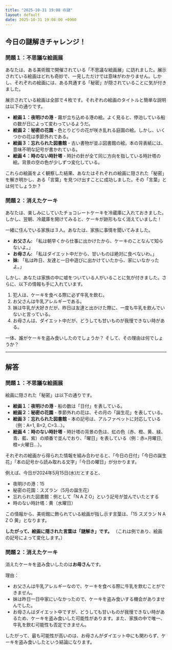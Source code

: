 ```yaml
---
title: "2025-10-31 19:08 の謎"
layout: default
date: 2025-10-31 19:08:00 +0900
---
```

## 今日の謎解きチャレンジ！

### 問題１：不思議な絵画展

あなたは、ある美術館で開催されている「不思議な絵画展」に訪れました。展示されている絵画はどれも奇妙で、一見しただけでは意味がわかりません。しかし、それぞれの絵画には、ある共通する「秘密」が隠されていることに気が付きました。

展示されている絵画は全部で４枚です。それぞれの絵画のタイトルと簡単な説明は以下の通りです。

*   **絵画１：夜明けの港** - 霧が立ち込める港の絵。よく見ると、停泊している船の数が日によって変わっているようだ。
*   **絵画２：秘密の花園** - 色とりどりの花が咲き乱れる庭園の絵。しかし、いくつかの花は季節外れである。
*   **絵画３：忘れられた図書館** - 古い書物が並ぶ図書館の絵。本の背表紙には、意味不明な記号が書かれている。
*   **絵画４：時のない時計塔** - 時計の針が全て同じ方向を指している時計塔の絵。背景の空の色が少しずつ変化している。

これらの絵画をよく観察した結果、あなたはそれぞれの絵画に隠された「秘密」を解き明かし、ある「言葉」を見つけ出すことに成功しました。その「言葉」とは何でしょうか？

### 問題２：消えたケーキ

あなたは、楽しみにしていたチョコレートケーキを冷蔵庫に入れておきました。しかし、翌朝、冷蔵庫を開けてみると、ケーキが跡形もなく消えていました！

一緒に住んでいる家族は３人。あなたは、家族に事情を聞いてみました。

*   **お父さん:** 「私は朝早くから仕事に出かけたから、ケーキのことなんて知らないよ。」
*   **お母さん:** 「私はダイエット中だから、甘いものは絶対に食べないわ。」
*   **妹:** 「私は昨日、友達と一日中遊びに出かけていたから、家にいなかったよ。」

しかし、あなたは家族の中に嘘をついている人がいることに気が付きました。さらに、以下の情報も手に入れています。

1.  犯人は、ケーキを食べる際に必ず牛乳を飲む。
2.  お父さんは牛乳アレルギーである。
3.  妹は牛乳が大好きだが、昨日は友達と出かけた際に、一度も牛乳を飲んでいないと言っている。
4.  お母さんは、ダイエット中だが、どうしても甘いものが我慢できない時がある。

一体、誰がケーキを盗み食いしたのでしょうか？ そして、その理由は何でしょうか？

---

## 解答

### 問題１：不思議な絵画展

絵画に隠された「秘密」は以下の通りです。

*   **絵画１：夜明けの港** - 船の数は「日付」を表している。
*   **絵画２：秘密の花園** - 季節外れの花は、その月の「誕生花」を表している。
*   **絵画３：忘れられた図書館** - 本の記号は、アルファベットに対応している（例：A=1, B=2, C=3...）。
*   **絵画４：時のない時計塔** - 時計塔の背景の色は、虹の色（赤、橙、黄、緑、青、藍、紫）の順番で並んでおり、「曜日」を表している（例：赤=月曜日, 橙=火曜日...）。

それぞれの絵画から得られた情報を組み合わせると、「今日の日付」「今日の誕生花」「本の記号から読み取れる文字」「今日の曜日」が分かります。

例えば、今日が2024年5月15日(水)だとすると、

*   夜明けの港：15
*   秘密の花園：スズラン（5月の誕生花）
*   忘れられた図書館：例として「N A Z O」という記号が並んでいたとする
*   時のない時計塔：黄（水曜日）

この情報から、美術館に飾られている絵画が指し示す言葉は、「15 スズラン N A Z O 黄」となります。

**したがって、絵画に隠された言葉は「謎解き」です。** （これは例であり、絵画の記号によって変化します。）

### 問題２：消えたケーキ

消えたケーキを盗み食いしたのは**お母さん**です。

理由：

*   お父さんは牛乳アレルギーなので、ケーキを食べる際に牛乳を飲むことができません。
*   妹は昨日一日中家にいなかったので、ケーキを盗み食いする機会がありませんでした。
*   お母さんはダイエット中ですが、どうしても甘いものが我慢できない時があるため、ケーキを盗み食いした可能性があります。また、家族の中で唯一、牛乳を飲む可能性も否定できません。

したがって、最も可能性が高いのは、お母さんがダイエット中にも関わらず、ケーキを盗み食いしたという結論になります。

